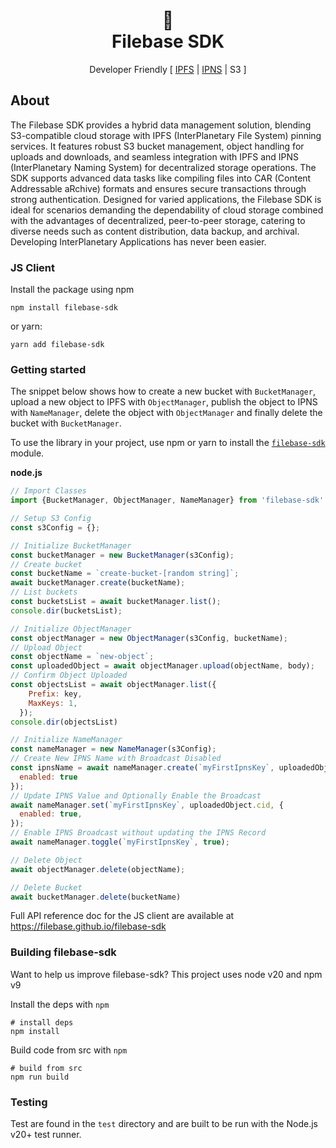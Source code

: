 <h1 align="center">💾<br/>Filebase SDK</h1>
<p align="center">Developer Friendly [ <a href="https://docs.ipfs.tech/concepts/what-is-ipfs/" title="What is IPFS?">IPFS</a> | <a href="https://docs.ipfs.tech/concepts/ipns/" title="What is IPNS?">IPNS</a> | S3 ]</p>

## About

The Filebase SDK provides a hybrid data management solution, blending S3-compatible cloud storage with IPFS 
(InterPlanetary File System) pinning services. It features robust S3 bucket management, object handling for uploads and 
downloads, and seamless integration with IPFS and IPNS (InterPlanetary Naming System) for decentralized storage 
operations. The SDK supports advanced data tasks like compiling files into CAR (Content Addressable aRchive) formats and
ensures secure transactions through strong authentication. Designed for varied applications, the Filebase SDK is ideal 
for scenarios demanding the dependability of cloud storage combined with the advantages of decentralized, peer-to-peer 
storage, catering to diverse needs such as content distribution, data backup, and archival.  Developing InterPlanetary
Applications has never been easier.

### JS Client

Install the package using npm

```shell
npm install filebase-sdk
```

or yarn:

```shell
yarn add filebase-sdk
```

### Getting started

The snippet below shows how to create a new bucket with `BucketManager`, upload a new object to IPFS 
with `ObjectManager`, publish the object to IPNS with `NameManager`, delete the object with `ObjectManager` and finally
delete the bucket with `BucketManager`.

To use the library in your project, use npm or yarn to install the [`filebase-sdk`](https://www.npmjs.com/package/filebase-sdk) module.

**node.js**
````js
// Import Classes
import {BucketManager, ObjectManager, NameManager} from 'filebase-sdk'

// Setup S3 Config
const s3Config = {};

// Initialize BucketManager
const bucketManager = new BucketManager(s3Config);
// Create bucket
const bucketName = `create-bucket-[random string]`;
await bucketManager.create(bucketName);
// List buckets
const bucketsList = await bucketManager.list();
console.dir(bucketsList);

// Initialize ObjectManager
const objectManager = new ObjectManager(s3Config, bucketName);
// Upload Object
const objectName = `new-object`;
const uploadedObject = await objectManager.upload(objectName, body);
// Confirm Object Uploaded
const objectsList = await objectManager.list({
    Prefix: key,
    MaxKeys: 1,
  });
console.dir(objectsList)

// Initialize NameManager
const nameManager = new NameManager(s3Config);
// Create New IPNS Name with Broadcast Disabled
const ipnsName = await nameManager.create(`myFirstIpnsKey`, uploadedObject.cid, {
  enabled: true
});
// Update IPNS Value and Optionally Enable the Broadcast
await nameManager.set(`myFirstIpnsKey`, uploadedObject.cid, {
  enabled: true,
});
// Enable IPNS Broadcast without updating the IPNS Record
await nameManager.toggle(`myFirstIpnsKey`, true);

// Delete Object
await objectManager.delete(objectName);

// Delete Bucket
await bucketManager.delete(bucketName)
````

Full API reference doc for the JS client are available at https://filebase.github.io/filebase-sdk

### Building filebase-sdk

Want to help us improve filebase-sdk? This project uses node v20 and npm v9

Install the deps with `npm`

```console
# install deps
npm install
```

Build code from src with `npm`

```console
# build from src
npm run build
```

### Testing

Test are found in the `test` directory and are built to be run with the Node.js v20+ test runner.